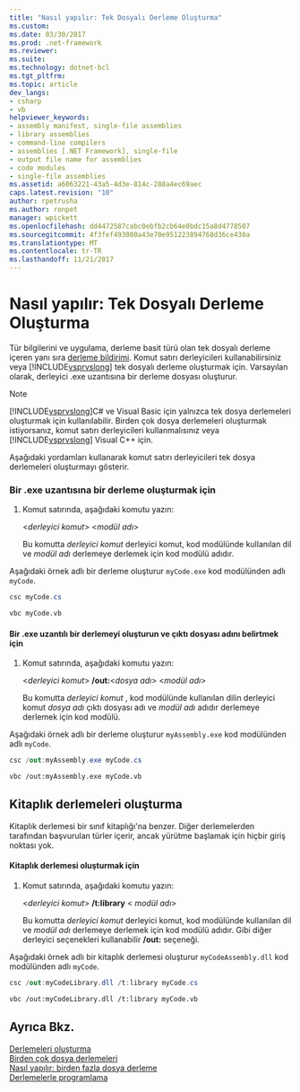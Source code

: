 ```yaml
---
title: "Nasıl yapılır: Tek Dosyalı Derleme Oluşturma"
ms.custom: 
ms.date: 03/30/2017
ms.prod: .net-framework
ms.reviewer: 
ms.suite: 
ms.technology: dotnet-bcl
ms.tgt_pltfrm: 
ms.topic: article
dev_langs:
- csharp
- vb
helpviewer_keywords:
- assembly manifest, single-file assemblies
- library assemblies
- command-line compilers
- assemblies [.NET Framework], single-file
- output file name for assemblies
- code modules
- single-file assemblies
ms.assetid: a6063221-43a5-4d3e-814c-288a4ec69aec
caps.latest.revision: "10"
author: rpetrusha
ms.author: ronpet
manager: wpickett
ms.openlocfilehash: dd4472587cabc0ebfb2cb64e0bdc15a8d4778507
ms.sourcegitcommit: 4f3fef493080a43e70e951223894768d36ce430a
ms.translationtype: MT
ms.contentlocale: tr-TR
ms.lasthandoff: 11/21/2017
---
```

# <a name="how-to-build-a-single-file-assembly"></a>Nasıl yapılır: Tek Dosyalı Derleme Oluşturma
Tür bilgilerini ve uygulama, derleme basit türü olan tek dosyalı derleme içeren yanı sıra [derleme bildirimi](../../../docs/framework/app-domains/assembly-manifest.md). Komut satırı derleyicileri kullanabilirsiniz veya [!INCLUDE[vsprvslong](../../../includes/vsprvslong-md.md)] tek dosyalı derleme oluşturmak için. Varsayılan olarak, derleyici .exe uzantısına bir derleme dosyası oluşturur.  
  
> [!NOTE]
>  [!INCLUDE[vsprvslong](../../../includes/vsprvslong-md.md)]C# ve Visual Basic için yalnızca tek dosya derlemeleri oluşturmak için kullanılabilir. Birden çok dosya derlemeleri oluşturmak istiyorsanız, komut satırı derleyicileri kullanmalısınız veya [!INCLUDE[vsprvslong](../../../includes/vsprvslong-md.md)] Visual C++ için.  
  
 Aşağıdaki yordamları kullanarak komut satırı derleyicileri tek dosya derlemeleri oluşturmayı gösterir.  
  
### <a name="to-create-an-assembly-with-an-exe-extension"></a>Bir .exe uzantısına bir derleme oluşturmak için  
  
1.  Komut satırında, aşağıdaki komutu yazın:  
  
     \<*derleyici komut*> \<*modül adı*>  
  
     Bu komutta *derleyici komut* derleyici komut, kod modülünde kullanılan dil ve *modül adı* derlemeye derlemek için kod modülü adıdır.  
  
 Aşağıdaki örnek adlı bir derleme oluşturur `myCode.exe` kod modülünden adlı `myCode`.  
  
```csharp  
csc myCode.cs  
```  
  
```vb  
vbc myCode.vb  
```  
  
#### <a name="to-create-an-assembly-with-an-exe-extension-and-specify-the-output-file-name"></a>Bir .exe uzantılı bir derlemeyi oluşturun ve çıktı dosyası adını belirtmek için  
  
1.  Komut satırında, aşağıdaki komutu yazın:  
  
     \<*derleyici komut*> **/out:**\<*dosya adı*> \<*modül adı*>  
  
     Bu komutta *derleyici komut* , kod modülünde kullanılan dilin derleyici komut *dosya adı* çıktı dosyası adı ve *modül adı* adıdır derlemeye derlemek için kod modülü.  
  
 Aşağıdaki örnek adlı bir derleme oluşturur `myAssembly.exe` kod modülünden adlı `myCode`.  
  
```csharp  
csc /out:myAssembly.exe myCode.cs  
```  
  
```vb  
vbc /out:myAssembly.exe myCode.vb  
```  
  
## <a name="creating-library-assemblies"></a>Kitaplık derlemeleri oluşturma  
 Kitaplık derlemesi bir sınıf kitaplığı'na benzer. Diğer derlemelerden tarafından başvurulan türler içerir, ancak yürütme başlamak için hiçbir giriş noktası yok.  
  
#### <a name="to-create-a-library-assembly"></a>Kitaplık derlemesi oluşturmak için  
  
1.  Komut satırında, aşağıdaki komutu yazın:  
  
     \<*derleyici komut*> **/t:library** \< *modül adı*>  
  
     Bu komutta *derleyici komut* derleyici komut, kod modülünde kullanılan dil ve *modül adı* derlemeye derlemek için kod modülü adıdır. Gibi diğer derleyici seçenekleri kullanabilir **/out:** seçeneği.  
  
 Aşağıdaki örnek adlı bir kitaplık derlemesi oluşturur `myCodeAssembly.dll` kod modülünden adlı `myCode`.  
  
```csharp  
csc /out:myCodeLibrary.dll /t:library myCode.cs  
```  
  
```vb  
vbc /out:myCodeLibrary.dll /t:library myCode.vb  
```  
  
## <a name="see-also"></a>Ayrıca Bkz.  
 [Derlemeleri oluşturma](../../../docs/framework/app-domains/create-assemblies.md)  
 [Birden çok dosya derlemeleri](../../../docs/framework/app-domains/multifile-assemblies.md)  
 [Nasıl yapılır: birden fazla dosya derleme](../../../docs/framework/app-domains/how-to-build-a-multifile-assembly.md)  
 [Derlemelerle programlama](../../../docs/framework/app-domains/programming-with-assemblies.md)
